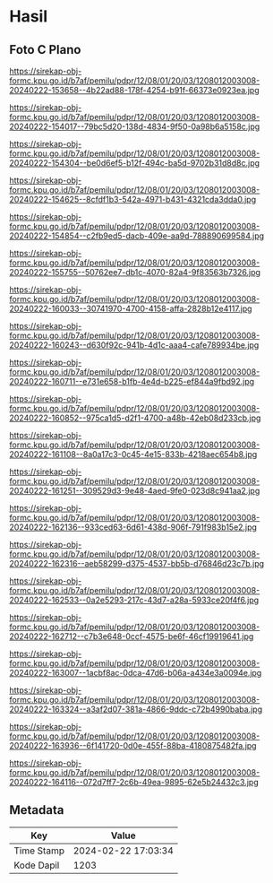 # Hasil

## Foto C Plano

https://sirekap-obj-formc.kpu.go.id/b7af/pemilu/pdpr/12/08/01/20/03/1208012003008-20240222-153658--4b22ad88-178f-4254-b91f-66373e0923ea.jpg

https://sirekap-obj-formc.kpu.go.id/b7af/pemilu/pdpr/12/08/01/20/03/1208012003008-20240222-154017--79bc5d20-138d-4834-9f50-0a98b6a5158c.jpg

https://sirekap-obj-formc.kpu.go.id/b7af/pemilu/pdpr/12/08/01/20/03/1208012003008-20240222-154304--be0d6ef5-b12f-494c-ba5d-9702b31d8d8c.jpg

https://sirekap-obj-formc.kpu.go.id/b7af/pemilu/pdpr/12/08/01/20/03/1208012003008-20240222-154625--8cfdf1b3-542a-4971-b431-4321cda3dda0.jpg

https://sirekap-obj-formc.kpu.go.id/b7af/pemilu/pdpr/12/08/01/20/03/1208012003008-20240222-154854--c2fb9ed5-dacb-409e-aa9d-788890699584.jpg

https://sirekap-obj-formc.kpu.go.id/b7af/pemilu/pdpr/12/08/01/20/03/1208012003008-20240222-155755--50762ee7-db1c-4070-82a4-9f83563b7326.jpg

https://sirekap-obj-formc.kpu.go.id/b7af/pemilu/pdpr/12/08/01/20/03/1208012003008-20240222-160033--30741970-4700-4158-affa-2828b12e4117.jpg

https://sirekap-obj-formc.kpu.go.id/b7af/pemilu/pdpr/12/08/01/20/03/1208012003008-20240222-160243--d630f92c-941b-4d1c-aaa4-cafe789934be.jpg

https://sirekap-obj-formc.kpu.go.id/b7af/pemilu/pdpr/12/08/01/20/03/1208012003008-20240222-160711--e731e658-b1fb-4e4d-b225-ef844a9fbd92.jpg

https://sirekap-obj-formc.kpu.go.id/b7af/pemilu/pdpr/12/08/01/20/03/1208012003008-20240222-160852--975ca1d5-d2f1-4700-a48b-42eb08d233cb.jpg

https://sirekap-obj-formc.kpu.go.id/b7af/pemilu/pdpr/12/08/01/20/03/1208012003008-20240222-161108--8a0a17c3-0c45-4e15-833b-4218aec654b8.jpg

https://sirekap-obj-formc.kpu.go.id/b7af/pemilu/pdpr/12/08/01/20/03/1208012003008-20240222-161251--309529d3-9e48-4aed-9fe0-023d8c941aa2.jpg

https://sirekap-obj-formc.kpu.go.id/b7af/pemilu/pdpr/12/08/01/20/03/1208012003008-20240222-162136--933ced63-6d61-438d-906f-791f983b15e2.jpg

https://sirekap-obj-formc.kpu.go.id/b7af/pemilu/pdpr/12/08/01/20/03/1208012003008-20240222-162316--aeb58299-d375-4537-bb5b-d76846d23c7b.jpg

https://sirekap-obj-formc.kpu.go.id/b7af/pemilu/pdpr/12/08/01/20/03/1208012003008-20240222-162533--0a2e5293-217c-43d7-a28a-5933ce20f4f6.jpg

https://sirekap-obj-formc.kpu.go.id/b7af/pemilu/pdpr/12/08/01/20/03/1208012003008-20240222-162712--c7b3e648-0ccf-4575-be6f-46cf19919641.jpg

https://sirekap-obj-formc.kpu.go.id/b7af/pemilu/pdpr/12/08/01/20/03/1208012003008-20240222-163007--1acbf8ac-0dca-47d6-b06a-a434e3a0094e.jpg

https://sirekap-obj-formc.kpu.go.id/b7af/pemilu/pdpr/12/08/01/20/03/1208012003008-20240222-163324--a3af2d07-381a-4866-9ddc-c72b4990baba.jpg

https://sirekap-obj-formc.kpu.go.id/b7af/pemilu/pdpr/12/08/01/20/03/1208012003008-20240222-163936--6f141720-0d0e-455f-88ba-4180875482fa.jpg

https://sirekap-obj-formc.kpu.go.id/b7af/pemilu/pdpr/12/08/01/20/03/1208012003008-20240222-164116--072d7ff7-2c6b-49ea-9895-62e5b24432c3.jpg


## Metadata

| Key        | Value               |
| ---------- | ------------------- |
| Time Stamp | 2024-02-22 17:03:34 |
| Kode Dapil | 1203                |




